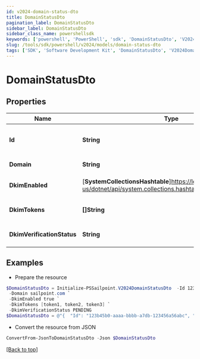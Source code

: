 ```yaml
---
id: v2024-domain-status-dto
title: DomainStatusDto
pagination_label: DomainStatusDto
sidebar_label: DomainStatusDto
sidebar_class_name: powershellsdk
keywords: ['powershell', 'PowerShell', 'sdk', 'DomainStatusDto', 'V2024DomainStatusDto'] 
slug: /tools/sdk/powershell/v2024/models/domain-status-dto
tags: ['SDK', 'Software Development Kit', 'DomainStatusDto', 'V2024DomainStatusDto']
---
```



# DomainStatusDto

## Properties

Name | Type | Description | Notes
------------ | ------------- | ------------- | -------------
**Id** | **String** | New UUID associated with domain to be verified | [optional] 
**Domain** | **String** | A domain address | [optional] 
**DkimEnabled** | [**SystemCollectionsHashtable**]https://learn.microsoft.com/en-us/dotnet/api/system.collections.hashtable?view=net-9.0 | DKIM is enabled for this domain | [optional] 
**DkimTokens** | **[]String** | DKIM tokens required for authentication | [optional] 
**DkimVerificationStatus** | **String** | Status of DKIM authentication | [optional] 

## Examples

- Prepare the resource
```powershell
$DomainStatusDto = Initialize-PSSailpoint.V2024DomainStatusDto  -Id 123b45b0-aaaa-bbbb-a7db-123456a56abc `
 -Domain sailpoint.com `
 -DkimEnabled true `
 -DkimTokens [token1, token2, token3] `
 -DkimVerificationStatus PENDING
$DomainStatusDto = @"{  "Id": "123b45b0-aaaa-bbbb-a7db-123456a56abc", "Domain": "sailpoint.com", "DkimEnabled": true, "DkimTokens": ["token1", "token2", "token3"], "DkimVerificationStatus": "PENDING" }"@
```

- Convert the resource from JSON
```powershell
ConvertFrom-JsonToDomainStatusDto -Json $DomainStatusDto
```


[[Back to top]](#) 

